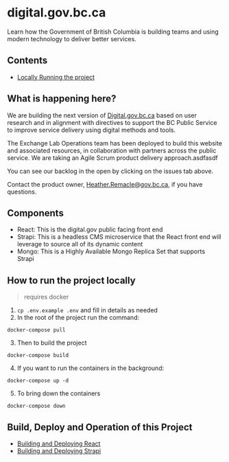 # digital.gov.bc.ca
Learn how the Government of British Columbia is building teams and using modern technology to deliver better services.


## Contents
- [Locally Running the project](#how-to-run-the-project-locally)

## What is happening here?
We are building the next version of [Digital.gov.bc.ca](https://digital.gov.bc.ca/) based on user research and in alignment with directives to support the BC Public Service to improve service delivery using digital methods and tools.

The Exchange Lab Operations team has been deployed to build this website and associated resources, in collaboration with partners across the public service. We are taking an Agile Scrum product delivery approach.asdfasdf

You can see our backlog in the open by clicking on the issues tab above.

Contact the product owner, Heather.Remacle@gov.bc.ca, if you have questions.


## Components
- React: This is the digital.gov public facing front end
- Strapi: This is a headless CMS microservice that the React front end will leverage to source all of its dynamic content
- Mongo: This is a Highly Available Mongo Replica Set that supports Strapi

## How to run the project locally

> requires docker
1. `cp .env.example .env` and fill in details as needed
2. In the root of the project run the command:

`docker-compose pull`

3. Then to build the project

`docker-compose build`

4. If you want to run the containers in the background:

`docker-compose up -d`

5. To bring down the containers

`docker-compose down`


## Build, Deploy and Operation of this Project

- [Building and Deploying React](./docs/react-frontend-startup.md)
- [Building and Deploying Strapi](./docs/strapi-startup.md)
